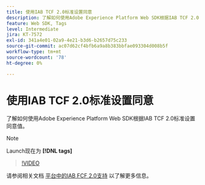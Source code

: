 ```yaml
---
title: 使用IAB TCF 2.0标准设置同意
description: 了解如何使用Adobe Experience Platform Web SDK根据IAB TCF 2.0标准设置同意值。
feature: Web SDK, Tags
level: Intermediate
jira: KT-7572
exl-id: 341a4e01-02a9-4e21-b3d6-b2657d75c233
source-git-commit: ac07d62cf4bfb6a9a8b383bbfae093304d008b5f
workflow-type: tm+mt
source-wordcount: '78'
ht-degree: 0%

---
```


# 使用IAB TCF 2.0标准设置同意

了解如何使用Adobe Experience Platform Web SDK根据IAB TCF 2.0标准设置同意值。

>[!NOTE]
>
> Launch现在为 **[!DNL tags]**

>[!VIDEO](https://video.tv.adobe.com/v/332695/?quality=12&learn=on)

请参阅相关文档 [平台中的IAB FCF 2.0支持](https://experienceleague.adobe.com/docs/experience-platform/landing/governance-privacy-security/consent/iab/overview.html) 以了解更多信息。
